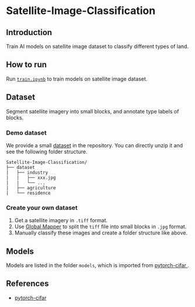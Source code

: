 # Satellite-Image-Classification

## Introduction

Train AI models on satellite image dataset to classify different types of land.

## How to run
Run [`train.ipynb`](./train.ipynb) to train models on satellite image dataset.

## Dataset

Segment satellite imagery into small blocks, and annotate type labels of blocks.

### Demo dataset

We provide a small [dataset](./dataset.zip) in the repository. You can directly unzip it and see the following folder structure.

```
Satellite-Image-Classification/
├── dataset
|   ├── industry
|   |   ├── xxx.jpg
|   |   └── ...
|   ├── agriculture
|   └── residence
```

### Create your own dataset

1. Get a satellite imagery in `.tiff` format.
2. Use [Global Mapper](https://www.bluemarblegeo.com/global-mapper/) to split the `tiff` file into small blocks in `.jpg` format.
3. Manually classify these images and create a folder structure like above.

## Models

Models are listed in the folder `models`, which is imported from [pytorch-cifar
](https://github.com/kuangliu/pytorch-cifar).

## References

- [pytorch-cifar
](https://github.com/kuangliu/pytorch-cifar)
